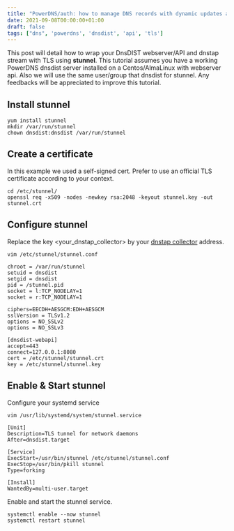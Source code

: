 ```yaml
---
title: "PowerDNS/auth: how to manage DNS records with dynamic updates and terraform"
date: 2021-09-08T00:00:00+01:00
draft: false
tags: ["dns", 'powerdns', 'dnsdist', 'api', 'tls']
---
```


This post will detail how to wrap your DnsDIST webserver/API and dnstap stream with TLS using **stunnel**.
This tutorial assumes you have a working PowerDNS dnsdist server installed on a Centos/AlmaLinux with webserver api. Also we will use the same user/group that dnsdist for stunnel. 
Any feedbacks will be appreciated to improve this tutorial.

## Install stunnel

```
yum install stunnel
mkdir /var/run/stunnel
chown dnsdist:dnsdist /var/run/stunnel
```
## Create a certificate

In this example we used a self-signed cert. Prefer to use an official TLS certificate according to your context.

```
cd /etc/stunnel/
openssl req -x509 -nodes -newkey rsa:2048 -keyout stunnel.key -out stunnel.crt

```
## Configure  stunnel

Replace the key <your_dnstap_collector> by your [dnstap collector](https://github.com/dmachard/go-dnscollector) address.

```
vim /etc/stunnel/stunnel.conf

chroot = /var/run/stunnel
setuid = dnsdist
setgid = dnsdist
pid = /stunnel.pid
socket = l:TCP_NODELAY=1
socket = r:TCP_NODELAY=1

ciphers=EECDH+AESGCM:EDH+AESGCM
sslVersion = TLSv1.2
options = NO_SSLv2
options = NO_SSLv3

[dnsdist-webapi]
accept=443
connect=127.0.0.1:8080
cert = /etc/stunnel/stunnel.crt
key = /etc/stunnel/stunnel.key
```

## Enable & Start stunnel

Configure your systemd service
```
vim /usr/lib/systemd/system/stunnel.service

[Unit]
Description=TLS tunnel for network daemons
After=dnsdist.target

[Service]
ExecStart=/usr/bin/stunnel /etc/stunnel/stunnel.conf
ExecStop=/usr/bin/pkill stunnel
Type=forking

[Install]
WantedBy=multi-user.target
```

Enable and start the stunnel service.

```
systemctl enable --now stunnel
systemctl restart stunnel
```

